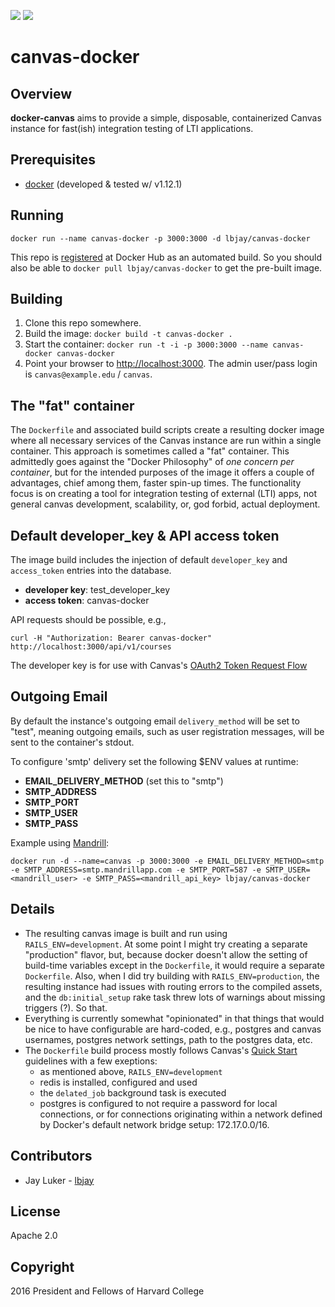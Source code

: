 [![](https://images.microbadger.com/badges/image/lbjay/canvas-docker.svg)](http://microbadger.com/images/lbjay/canvas-docker "Get your own image badge on microbadger.com")
[![](https://images.microbadger.com/badges/version/lbjay/canvas-docker.svg)](http://microbadger.com/images/lbjay/canvas-docker "Get your own version badge on microbadger.com")

# canvas-docker

## Overview

**docker-canvas** aims to provide a simple, disposable, containerized Canvas instance for fast(ish) integration testing of LTI applications.

## Prerequisites

* [docker](https://www.docker.com/) (developed & tested w/ v1.12.1)

## Running

`docker run --name canvas-docker -p 3000:3000 -d lbjay/canvas-docker`

This repo is [registered](https://registry.hub.docker.com/u/lbjay/canvas-docker/) at Docker Hub as an automated build. So you should also be able to `docker pull lbjay/canvas-docker` to get the pre-built image.

## Building

1. Clone this repo somewhere. 
2. Build the image: `docker build -t canvas-docker .`
3. Start the container: `docker run -t -i -p 3000:3000 --name canvas-docker canvas-docker`
4. Point your browser to [http://localhost:3000](http://localhost:3000). The admin user/pass login is `canvas@example.edu` / `canvas`.

## The "fat" container

The `Dockerfile` and associated build scripts create a resulting docker image where all necessary services of the Canvas instance are run within a single container. This approach is sometimes called a "fat" container. This admittedly goes against the "Docker Philosophy" of *one concern per container*, but for the intended purposes of the image it offers a couple of advantages, chief among them, faster spin-up times. The functionality focus is on creating a tool for integration testing of external (LTI) apps, not general canvas development, scalability, or, god forbid, actual deployment.

## Default developer_key & API access token

The image build includes the injection of default `developer_key` and `access_token` entries into the database. 

* **developer key**: test_developer_key
* **access token**: canvas-docker

API requests should be possible, e.g.,

`curl -H "Authorization: Bearer canvas-docker" http://localhost:3000/api/v1/courses`

The developer key is for use with Canvas's [OAuth2 Token Request Flow](https://canvas.instructure.com/doc/api/file.oauth.html)

## Outgoing Email

By default the instance's outgoing email `delivery_method` will be set to "test", meaning outgoing emails, such as user registration messages, will be 
sent to the container's stdout. 

To configure 'smtp' delivery set the following $ENV values at runtime:

* **EMAIL_DELIVERY_METHOD** (set this to "smtp")
* **SMTP_ADDRESS**
* **SMTP_PORT**
* **SMTP_USER**
* **SMTP_PASS**

Example using [Mandrill](https://mandrillapp.com/):

```
docker run -d --name=canvas -p 3000:3000 -e EMAIL_DELIVERY_METHOD=smtp -e SMTP_ADDRESS=smtp.mandrillapp.com -e SMTP_PORT=587 -e SMTP_USER=<mandrill_user> -e SMTP_PASS=<mandrill_api_key> lbjay/canvas-docker
```

## Details

* The resulting canvas image is built and run using `RAILS_ENV=development`. At some point I might try creating a separate "production" flavor, but, because docker doesn't allow the setting of build-time variables except in the `Dockerfile`, it would require a separate `Dockerfile`. Also, when I did try building with `RAILS_ENV=production`, the resulting instance had issues with routing errors to the compiled assets, and the `db:initial_setup` rake task threw lots of warnings about missing triggers (?). So that.
* Everything is currently somewhat "opinionated" in that things that would be nice to have configurable are hard-coded, e.g., postgres and canvas usernames, postgres network settings, path to the postgres data, etc.
* The `Dockerfile` build process mostly follows Canvas's [Quick Start](https://github.com/instructure/canvas-lms/wiki/Quick-Start) guidelines with a few exeptions:
    * as mentioned above, `RAILS_ENV=development`
    * redis is installed, configured and used
    * the `delated_job` background task is executed
    * postgres is configured to not require a password for local connections, or for connections originating within a network defined by Docker's default network bridge setup: 172.17.0.0/16.

## Contributors

* Jay Luker - [lbjay](https://github.com/lbjay)

## License

Apache 2.0

## Copyright

2016 President and Fellows of Harvard College
